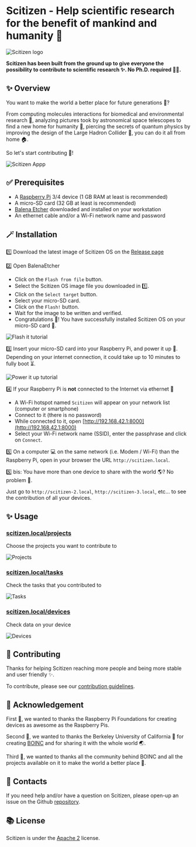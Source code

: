 # Scitizen - Help scientific research for the benefit of mankind and humanity 🔬

![Scitizen logo](docs/assets/banner.png)

**Scitizen has been built from the ground up to give everyone the possibility to contribute to scientific research ✨. No Ph.D. required 🧑‍🎓.**

## ✨ Overview

You want to make the world a better place for future generations 🌱?

From computing molecules interactions for biomedical and environmental research 🧬, analyzing pictures took by astronomical space telescopes to find a new home for humanity 🔭, piercing the secrets of quantum physics by improving the design of the Large Hadron Collider 🧲, you can do it all from home 🏠.

So let's start contributing 💪!

![Scitizen Appp](docs/assets/scitizen.gif)

## ✅ Prerequisites

* A [Raspberry Pi](https://www.raspberrypi.org/) 3/4 device (1 GB RAM at least is recommended)
* A micro-SD card (32 GB at least is recommended)
* [Balena Etcher](https://www.balena.io/etcher/) downloaded and installed on your workstation
* An ethernet cable and/or a Wi-Fi network name and password

## 🪄 Installation

1️⃣ Download the latest image of Scitizen OS on the [Release page](https://github.com/pcorbel/scitizen/releases)

2️⃣ Open BalenaEtcher
* Click on the `Flash from file` button.
* Select the Scitizen OS image file you downloaded in 1️⃣.
* Click on the `Select target` button.
* Select your micro-SD card.
* Click on the `Flash!` button.
* Wait for the image to be written and verified.
* Congratulations 👏! You have successfully installed Scitizen OS on your micro-SD card 🥳.

![Flash it tutorial](docs/assets/flash-it.gif)

3️⃣ Insert your micro-SD card into your Raspberry Pi, and power it up 🔋.
Depending on your internet connection, it could take up to 10 minutes to fully boot ⏳.

![Power it up tutorial](docs/assets/power-it-up.gif)

4️⃣ If your Raspberry Pi is **not** connected to the Internet via ethernet 🔌
* A Wi-Fi hotspot named `Scitizen` will appear on your network list (computer or smartphone)
* Connect to it (there is no password)
* While connected to it, open [http://192.168.42.1:8000](http://192.168.42.1:8000)
* Select your Wi-Fi network name (SSID), enter the passphrase and click on `Connect`.

5️⃣ On a computer 💻 on the same network (i.e. Modem / Wi-Fi) than the Raspberry Pi, open in your browser the URL `http://scitizen.local`.

5️⃣ bis: You have more than one device to share with the world 🌎? No problem 🤗.

Just go to `http://scitizen-2.local`, `http://scitizen-3.local`, etc... to see the contribution of all your devices.

## ✨ Usage

### [scitizen.local/projects](http://scitizen.local/projects)

Choose the projects you want to contribute to

![Projects](docs/assets/scitizen-local-1.png)

### [scitizen.local/tasks](http://scitizen.local/tasks)

Check the tasks that you contributed to

![Tasks](docs/assets/scitizen-local-2.png)

### [scitizen.local/devices](http://scitizen.local/devices)

Check data on your device

![Devices](docs/assets/scitizen-local-3.png)

## 🤝 Contributing

Thanks for helping Scitizen reaching more people and being more stable and user friendly ✨.

To contribute, please see our [contribution guidelines](CONTRIBUTING.md).

## 🙏 Acknowledgement

First 🥇, we wanted to thanks the Raspberry Pi Foundations for creating devices as awesome as the Raspberry Pis.

Second 🥈, we wanted to thanks the Berkeley University of California 🏫 for creating [BOINC](https://github.com/BOINC/boinc) and for sharing it with the whole world 🌏.

Third 🥉, we wanted to thanks all the community behind BOINC and all the projects available on it to make the world a better place 🌱.

## 💌 Contacts

If you need help and/or have a question on Scitizen, please open-up an issue on the Github [repository](https://github.com/pcorbel/scitizen/issues).

## 📚 License

Scitizen is under the [Apache 2](./LICENSE) license.
